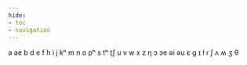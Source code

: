 ```yaml
---
hide:
- toc
- navigation
---
```

a
ae
b
d
e
f
h
i
j
kʰ
m
n
o
pʰ
s
tʰ
t̠ʃ
u
v
w
x
z
ŋ
ɔ
ɔe
əi
əu
ɛ
ɡ
ɪ
ɫ
ɾ
ʃ
ʌ
ʍ
ʒ
θ
